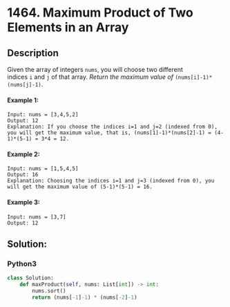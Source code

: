 # 1464. Maximum Product of Two Elements in an Array

## Description
Given the array of integers `nums`, you will choose two different indices `i` and `j` of that array. *Return the maximum value of* `(nums[i]-1)*(nums[j]-1)`.

#### Example 1:
```
Input: nums = [3,4,5,2]
Output: 12 
Explanation: If you choose the indices i=1 and j=2 (indexed from 0), you will get the maximum value, that is, (nums[1]-1)*(nums[2]-1) = (4-1)*(5-1) = 3*4 = 12.
```

#### Example 2:
```
Input: nums = [1,5,4,5]
Output: 16
Explanation: Choosing the indices i=1 and j=3 (indexed from 0), you will get the maximum value of (5-1)*(5-1) = 16.
```

#### Example 3:
```
Input: nums = [3,7]
Output: 12
```


## Solution:

### Python3
```python
class Solution:
    def maxProduct(self, nums: List[int]) -> int:
        nums.sort()
        return (nums[-1]-1) * (nums[-2]-1)
```
